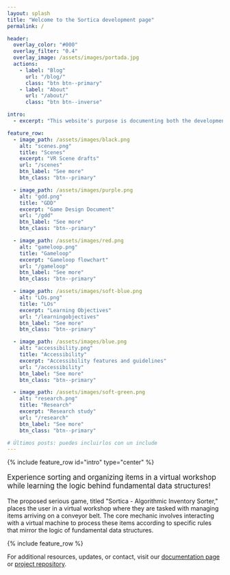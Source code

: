```yaml
---
layout: splash
title: "Welcome to the Sortica development page"
permalink: /

header:
  overlay_color: "#000"
  overlay_filter: "0.4"
  overlay_image: /assets/images/portada.jpg
  actions:
    - label: "Blog"
      url: "/blog/"
      class: "btn btn--primary"
    - label: "About"
      url: "/about/"
      class: "btn btn--inverse"

intro: 
  - excerpt: "This website's purpose is documenting both the development and the use of a Serious Game called Sortica."

feature_row:
  - image_path: /assets/images/black.png
    alt: "scenes.png"
    title: "Scenes"
    excerpt: "VR Scene drafts"
    url: "/scenes"
    btn_label: "See more"
    btn_class: "btn--primary"

  - image_path: /assets/images/purple.png
    alt: "gdd.png"
    title: "GDD"
    excerpt: "Game Design Document"
    url: "/gdd"
    btn_label: "See more"
    btn_class: "btn--primary"

  - image_path: /assets/images/red.png
    alt: "gameloop.png"
    title: "Gameloop"
    excerpt: "Gameloop flowchart"
    url: "/gameloop"
    btn_label: "See more"
    btn_class: "btn--primary"

  - image_path: /assets/images/soft-blue.png
    alt: "LOs.png"
    title: "LOs"
    excerpt: "Learning Objectives"
    url: "/learningobjectives"
    btn_label: "See more"
    btn_class: "btn--primary" 

  - image_path: /assets/images/blue.png
    alt: "accessibility.png"
    title: "Accessibility"
    excerpt: "Accessibility features and guidelines"
    url: "/accessibility"
    btn_label: "See more"
    btn_class: "btn--primary" 

  - image_path: /assets/images/soft-green.png
    alt: "research.png"
    title: "Research"
    excerpt: "Research study"
    url: "/research"
    btn_label: "See more"
    btn_class: "btn--primary" 

# Últimos posts: puedes incluirlos con un include
---
```


{% include feature_row id="intro" type="center" %}

<p style="font-size:1.2em;">Experience sorting and organizing items in a virtual workshop while learning the logic behind fundamental data structures!</p>

<!-- Breve descripción -->
<p>
The proposed serious game, titled "Sortica - Algorithmic Inventory Sorter," places the user in a virtual workshop where they are tasked with managing items arriving on a conveyor belt. The core mechanic involves interacting with a virtual machine to process these items according to specific rules that mirror the logic of fundamental data structures.
</p>

{% include feature_row %}

<p>
For additional resources, updates, or contact, visit our <a href="https://github.com/frankoldfield/sortica/tree/main/doc">documentation page</a> or <a href="https://github.com/frankoldfield/sortica/tree/main/code">project repository</a>.
</p>

<style>
@media (max-width: 800px) {
  div[style*="flex: 1 1 45%"] {
    flex: 1 1 100% !important;
  }
}
</style>
